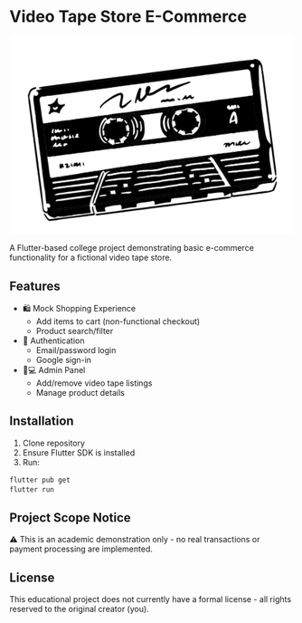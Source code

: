 # Video Tape Store E-Commerce

![Logo](FrontEnd/video_tape_store/Logo/Logo.png)

A Flutter-based college project demonstrating basic e-commerce functionality for a fictional video tape store.

## Features

- 🛍️ Mock Shopping Experience
  - Add items to cart (non-functional checkout)
  - Product search/filter
- 🔐 Authentication
  - Email/password login
  - Google sign-in
- 👨💻 Admin Panel
  - Add/remove video tape listings
  - Manage product details

## Installation

1. Clone repository
2. Ensure Flutter SDK is installed
3. Run:

```bash
flutter pub get
flutter run
```

## Project Scope Notice

⚠️ This is an academic demonstration only - no real transactions or payment processing are implemented.

## License

This educational project does not currently have a formal license - all rights reserved to the original creator (you).
